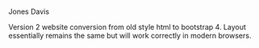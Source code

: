 Jones Davis

Version 2 website conversion from old style html to bootstrap 4.
Layout essentially remains the same but will work correctly in modern browsers.

